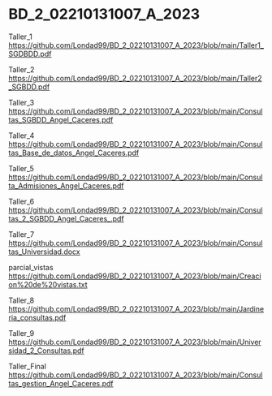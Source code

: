 # BD_2_02210131007_A_2023 
Taller_1 https://github.com/Londad99/BD_2_02210131007_A_2023/blob/main/Taller1_SGDBDD.pdf

Taller_2 https://github.com/Londad99/BD_2_02210131007_A_2023/blob/main/Taller2_SGBDD.pdf

Taller_3 https://github.com/Londad99/BD_2_02210131007_A_2023/blob/main/Consultas_SGBDD_Angel_Caceres.pdf

Taller_4 https://github.com/Londad99/BD_2_02210131007_A_2023/blob/main/Consultas_Base_de_datos_Angel_Caceres.pdf

Taller_5 https://github.com/Londad99/BD_2_02210131007_A_2023/blob/main/Consulta_Admisiones_Angel_Caceres.pdf

Taller_6 https://github.com/Londad99/BD_2_02210131007_A_2023/blob/main/Consultas_2_SGBDD_Angel_Caceres_.pdf

Taller_7 https://github.com/Londad99/BD_2_02210131007_A_2023/blob/main/Consultas_Universidad.docx

parcial_vistas https://github.com/Londad99/BD_2_02210131007_A_2023/blob/main/Creacion%20de%20vistas.txt

Taller_8 https://github.com/Londad99/BD_2_02210131007_A_2023/blob/main/Jardineria_consultas.pdf

Taller_9 https://github.com/Londad99/BD_2_02210131007_A_2023/blob/main/Universidad_2_Consultas.pdf

Taller_Final https://github.com/Londad99/BD_2_02210131007_A_2023/blob/main/Consultas_gestion_Angel_Caceres.pdf
